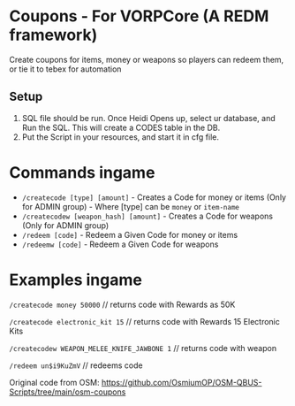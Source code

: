 # Coupons - For VORPCore (A REDM framework)
Create coupons for items, money or weapons so players can redeem them, or tie it to tebex for automation

## Setup
1. SQL file should be run. Once Heidi Opens up, select ur database, and Run the SQL. This will create a CODES table in the DB.
2. Put the Script in your resources, and start it in cfg file. 

# Commands ingame 
- `/createcode [type] [amount]` - Creates a Code for money or items (Only for ADMIN group) - Where [type] can be `money` or `item-name`
- `/createcodew [weapon_hash] [amount]` - Creates a Code for weapons (Only for ADMIN group)
- `/redeem [code]` - Redeem a Given Code for money or items
- `/redeemw [code]` - Redeem a Given Code for weapons

# Examples ingame
`/createcode money 50000` // returns code with Rewards as 50K

`/createcode electronic_kit 15` // returns code with Rewards 15 Electronic Kits

`/createcodew WEAPON_MELEE_KNIFE_JAWBONE 1` // returns code with weapon

`/redeem un$i9KuZmV` // redeems code

Original code from OSM: https://github.com/OsmiumOP/OSM-QBUS-Scripts/tree/main/osm-coupons
